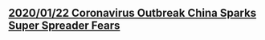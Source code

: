 ## [2020/01/22 Coronavirus Outbreak China Sparks Super Spreader Fears](2020-01-22/coronavirus-outbreak-china-sparks-super-spreader-fears.md)
